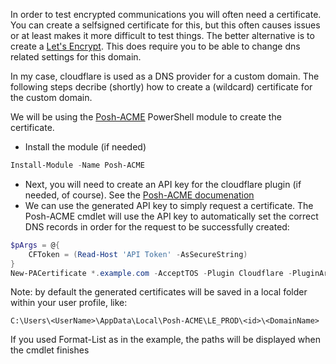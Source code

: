 In order to test encrypted communications you will often need a certificate. You can create a selfsigned certificate for this, but this often
causes issues or at least makes it more difficult to test things. The better alternative is to create a [Let's Encrypt](https://letsencrypt.org/docs/faq/). 
This does require you to be able to change dns related settings for this domain.

In my case, cloudflare is used as a DNS provider for a custom domain. The following steps decribe (shortly) how to create a (wildcard) certificate for
the custom domain.

We will be using the [Posh-ACME](https://poshac.me/) PowerShell module to create the certificate.

- Install the module (if needed)
```PowerShell
Install-Module -Name Posh-ACME
```
- Next, you will need to create an API key for the cloudflare plugin (if needed, of course). See the [Posh-ACME documenation](https://poshac.me/docs/v4/Plugins/Cloudflare/)
- We can use the generated API key to simply request a certificate. The Posh-ACME cmdlet will use the API key to automatically set the correct DNS records in order for
the request to be successfully created:
```PowerShell
$pArgs = @{
    CFToken = (Read-Host 'API Token' -AsSecureString)
}
New-PACertificate *.example.com -AcceptTOS -Plugin Cloudflare -PluginArgs $pArgs | Format-List
```

Note: by default the generated certificates will be saved in a local folder within your user profile, like:
```
C:\Users\<UserName>\AppData\Local\Posh-ACME\LE_PROD\<id>\<DomainName>
```
If you used Format-List as in the example, the paths will be displayed when the cmdlet finishes

